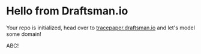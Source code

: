 # Hello from Draftsman.io

Your repo is initialized, head over to [tracepaper.draftsman.io](https://tracepaper.draftsman.io) and let's model some domain!

ABC!
